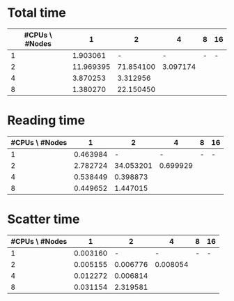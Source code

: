 # Total time
| #CPUs \ #Nodes   | 1  | 2 | 4 | 8 | 16 |
|---|---|---|---|---|---|
| 1 | 1.903061  | - | - | - | - |
| 2 | 11.969395 | 71.854100  | 3.097174 |   |   |
| 4 | 3.870253  | 3.312956  |   |   |   |
| 8 | 1.380270  | 22.150450  |   |   |   |

# Reading time
| #CPUs \ #Nodes   | 1  | 2 | 4 | 8 | 16 |
|---|---|---|---|---|---|
| 1 | 0.463984 | - | - | - | - |
| 2 | 2.782724 | 34.053201  | 0.699929 |   |   |
| 4 | 0.538449 | 0.398873  |   |   |   |
| 8 | 0.449652 | 1.447015  |   |   |   |

# Scatter time
| #CPUs \ #Nodes   | 1  | 2 | 4 | 8 | 16 |
|---|---|---|---|---|---|
| 1 | 0.003160  | - | - | - | - |
| 2 | 0.005155  | 0.006776 | 0.008054 |   |   |
| 4 | 0.012272  | 0.006814 |   |   |   |
| 8 | 0.031154  | 2.319581  |   |   |   |